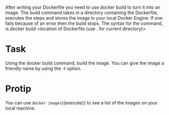 After writing your Dockerfile you need to use docker build to turn it into an image. The build command 
takes in a directory containing the Dockerfile, executes the steps and stores the image in your local 
Docker Engine. If one fails because of an error then the build stops.  The syntax
for the command, is docker build <options> <location of Dockerfile (use . for current directory)>

# Task

Using the docker build command, build the image. You can give the image a friendly name by using the -t <name> option.

# Protip

You can use `docker images`{{execute}} to see a list of the images on your local machine.

